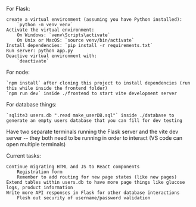 For Flask:

    create a virtual environment (assuming you have Python installed):
        `python -m venv venv`
    Activate the virtual environment:
        On Windows: `venv\Scripts\activate`
        On Unix or MacOS: `source venv/bin/activate`
    Install dependencies: `pip install -r requirements.txt`
    Run server: python app.py
    Deactive virtual environment with:
        `deactivate`

For node:

    `npm install` after cloning this project to install dependencies (run this while inside the frontend folder)
    `npm run dev` inside ./frontend to start vite development server

For database things:

    `sqlite3 users.db ".read make_userDB.sql"` inside ./database to generate an empty users database that you can fill for dev testing

Have two separate terminals running the Flask server and the vite dev server -- they both need to be running in order to interact (VS code can open multiple terminals)

Current tasks:

    Continue migrating HTML and JS to React components
        Registration form
        Remember to add routing for new page states (like new pages)
    Extend tables within users.db to have more page things like glucose logs, product information
    Write more API responses in Flask for other database interactions
        Flesh out security of username/password validation
